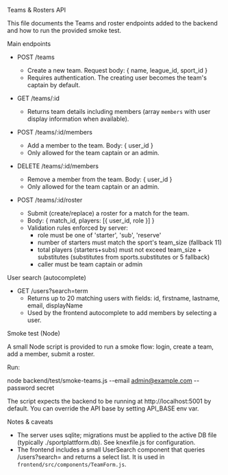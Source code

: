 Teams & Rosters API

This file documents the Teams and roster endpoints added to the backend and how to run the provided smoke test.

Main endpoints

- POST /teams
  - Create a new team. Request body: { name, league_id, sport_id }
  - Requires authentication. The creating user becomes the team's captain by default.

- GET /teams/:id
  - Returns team details including members (array `members` with user display information when available).

- POST /teams/:id/members
  - Add a member to the team. Body: { user_id }
  - Only allowed for the team captain or an admin.

- DELETE /teams/:id/members
  - Remove a member from the team. Body: { user_id }
  - Only allowed for the team captain or an admin.

- POST /teams/:id/roster
  - Submit (create/replace) a roster for a match for the team.
  - Body: { match_id, players: [{ user_id, role }] }
  - Validation rules enforced by server:
    - role must be one of 'starter', 'sub', 'reserve'
    - number of starters must match the sport's team_size (fallback 11)
    - total players (starters+subs) must not exceed team_size + substitutes (substitutes from sports.substitutes or 5 fallback)
    - caller must be team captain or admin

User search (autocomplete)

- GET /users?search=term
  - Returns up to 20 matching users with fields: id, firstname, lastname, email, displayName
  - Used by the frontend autocomplete to add members by selecting a user.

Smoke test (Node)

A small Node script is provided to run a smoke flow: login, create a team, add a member, submit a roster.

Run:

  node backend/test/smoke-teams.js --email admin@example.com --password secret

The script expects the backend to be running at http://localhost:5001 by default. You can override the API base by setting API_BASE env var.


Notes & caveats

- The server uses sqlite; migrations must be applied to the active DB file (typically ./sportplattform.db). See knexfile.js for configuration.
- The frontend includes a small UserSearch component that queries /users?search= and returns a select list. It is used in `frontend/src/components/TeamForm.js`.

